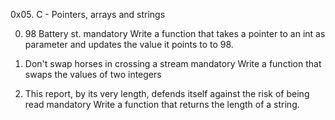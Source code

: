 0x05. C - Pointers, arrays and strings

0. 98 Battery st.
mandatory
Write a function that takes a pointer to an int as parameter and updates the value it points to to 98.

1. Don't swap horses in crossing a stream
mandatory
Write a function that swaps the values of two integers

2. This report, by its very length, defends itself against the risk of being read
mandatory
Write a function that returns the length of a string.
